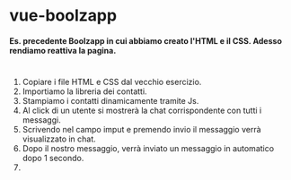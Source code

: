 vue-boolzapp
===
#### Es. precedente Boolzapp in cui abbiamo creato l'HTML e il CSS. Adesso rendiamo reattiva la pagina.
#

1. Copiare i file HTML e CSS dal vecchio esercizio.
2. Importiamo la libreria dei contatti.
3. Stampiamo i contatti dinamicamente tramite Js.
4. Al click di un utente si mostrerà la chat corrispondente con tutti i messaggi.
5. Scrivendo nel campo imput e premendo invio il messaggio verrà visualizzato in chat.
6. Dopo il nostro messaggio, verrà inviato un messaggio in automatico dopo 1 secondo.
7. 